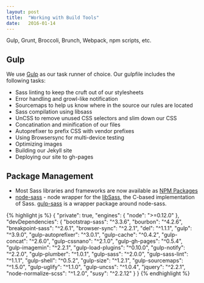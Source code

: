 ```yaml
---
layout: post
title:  "Working with Build Tools"
date:   2016-01-14
---
```


Gulp, Grunt, Broccoli, Brunch, Webpack, npm scripts, etc.

## Gulp

We use [Gulp](http://gulpjs.com/) as our task runner of choice. Our gulpfile includes the following tasks:

- Sass linting to keep the cruft out of our stylesheets
- Error handling and growl-like notification
- Sourcemaps to help us know where in the source our rules are located
- Sass compilation using libsass
- UnCSS to remove unused CSS selectors and slim down our CSS 
- Concatination and minification of our files
- Autoprefixer to prefix CSS with vendor prefixes
- Using Browsersync for multi-device testing
- Optimizing images
- Building our Jekyll site
- Deploying our site to gh-pages


## Package Management

- Most Sass libraries and frameworks are now available as [NPM Packages](https://www.npmjs.com/search?q=sass)
- [node-sass](https://www.npmjs.com/package/node-sass) - node wrapper for the [libSass](http://sass-lang.com/libsass), the C-based implementation of Sass. [gulp-sass](https://www.npmjs.com/package/gulp-sass) is a wrapper package around node-sass. 

{% highlight js %}
{
  "private": true,
  "engines": {
    "node": ">=0.12.0"
  },
  "devDependencies": {
    "bootstrap-sass": "^3.3.6",
    "bourbon": "^4.2.6",
    "breakpoint-sass": "^2.6.1",
    "browser-sync": "^2.2.1",
    "del": "^1.1.1",
    "gulp": "^3.9.0",
    "gulp-autoprefixer": "^3.0.1",
    "gulp-cache": "^0.4.2",
    "gulp-concat": "^2.6.0",
    "gulp-cssnano": "^2.1.0",
    "gulp-gh-pages": "^0.5.4",
    "gulp-imagemin": "^2.2.1",
    "gulp-load-plugins": "^0.10.0",
    "gulp-notify": "^2.2.0",
    "gulp-plumber": "^1.0.1",
    "gulp-sass": "^2.0.0",
    "gulp-sass-lint": "^1.1.1",
    "gulp-shell": "^0.5.2",
    "gulp-size": "^1.2.1",
    "gulp-sourcemaps": "^1.5.0",
    "gulp-uglify": "^1.1.0",
    "gulp-uncss": "^1.0.4",
    "jquery": "^2.2.1",
    "node-normalize-scss": "^1.2.0",
    "susy": "^2.2.12"
  }
}
{% endhighlight %}
